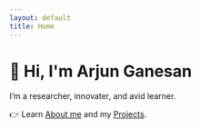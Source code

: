 ```yaml
---
layout: default
title: Home
---
```


# 👋 Hi, I'm Arjun Ganesan

I’m a researcher, innovater, and avid learner.

👉 Learn [About me](/about) and my [Projects](/projects).
